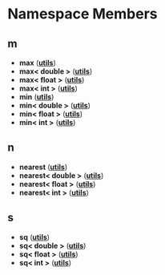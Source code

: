 
# Namespace Members



## m

* **max** ([**utils**](namespaceutils.md))
* **max&lt; double &gt;** ([**utils**](namespaceutils.md))
* **max&lt; float &gt;** ([**utils**](namespaceutils.md))
* **max&lt; int &gt;** ([**utils**](namespaceutils.md))
* **min** ([**utils**](namespaceutils.md))
* **min&lt; double &gt;** ([**utils**](namespaceutils.md))
* **min&lt; float &gt;** ([**utils**](namespaceutils.md))
* **min&lt; int &gt;** ([**utils**](namespaceutils.md))


## n

* **nearest** ([**utils**](namespaceutils.md))
* **nearest&lt; double &gt;** ([**utils**](namespaceutils.md))
* **nearest&lt; float &gt;** ([**utils**](namespaceutils.md))
* **nearest&lt; int &gt;** ([**utils**](namespaceutils.md))


## s

* **sq** ([**utils**](namespaceutils.md))
* **sq&lt; double &gt;** ([**utils**](namespaceutils.md))
* **sq&lt; float &gt;** ([**utils**](namespaceutils.md))
* **sq&lt; int &gt;** ([**utils**](namespaceutils.md))




